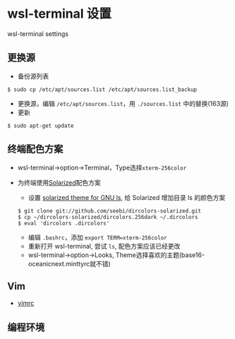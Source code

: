 # wsl-terminal 设置
wsl-terminal settings

## 更换源
* 备份源列表 
``` shell
$ sudo cp /etc/apt/sources.list /etc/apt/sources.list_backup
```

* 更换源，编辑 `/etc/apt/sources.list`，用 `./sources.list` 中的替换(163源)
* 更新
``` shell
$ sudo apt-get update
```

## 终端配色方案
* wsl-terminal->option->Terminal，Type选择`xterm-256color`
* 为终端使用[Solarized](http://www.cnblogs.com/RandyXu/p/3279090.html)配色方案
    - 设置 [solarized theme for GNU ls](https://github.com/seebi/dircolors-solarized), 给 Solarized 增加目录 ls 的颜色方案
    ``` shell
    $ git clone git://github.com/seebi/dircolors-solarized.git
    $ cp ~/dircolors-solarized/dircolors.256dark ~/.dircolors
    $ eval 'dircolors .dircolors'
    ```

    - 编辑 `.bashrc`，添加 `export TERM=xterm-256color`
    - 重新打开 wsl-terminal, 尝试 `ls`, 配色方案应该已经更改
    - wsl-terminal->option->Looks, Theme选择喜欢的主题(base16-oceanicnext.minttyrc就不错)

## Vim
* [vimrc](https://github.com/pkuliubin/vimrc)

## 编程环境

